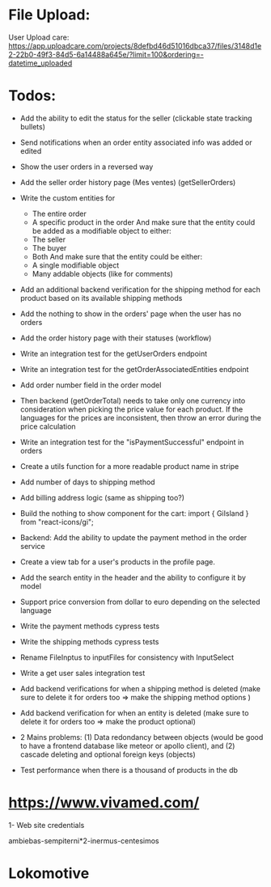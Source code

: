 # File Upload:

User Upload care:
https://app.uploadcare.com/projects/8defbd46d51016dbca37/files/3148d1e2-22b0-49f3-84d5-6a14488a645e/?limit=100&ordering=-datetime_uploaded

# Todos:

- Add the ability to edit the status for the seller (clickable state tracking bullets)
- Send notifications when an order entity associated info was added or edited
- Show the user orders in a reversed way
- Add the seller order history page (Mes ventes) (getSellerOrders)
- Write the custom entities for

  - The entire order
  - A specific product in the order
    And make sure that the entity could be added as a modifiable object to either:
  - The seller
  - The buyer
  - Both
    And make sure that the entity could be either:
  - A single modifiable object
  - Many addable objects (like for comments)

- Add an additional backend verification for the shipping method for each product based on its available shipping methods
- Add the nothing to show in the orders' page when the user has no orders
- Add the order history page with their statuses (workflow)
- Write an integration test for the getUserOrders endpoint
- Write an integration test for the getOrderAssociatedEntities endpoint
- Add order number field in the order model
- Then backend (getOrderTotal) needs to take only one currency into consideration when picking the price value for each product. If the languages for the prices are inconsistent, then throw an error during the price calculation
- Write an integration test for the "isPaymentSuccessful" endpoint in orders
- Create a utils function for a more readable product name in stripe
- Add number of days to shipping method
- Add billing address logic (same as shipping too?)
- Build the nothing to show component for the cart: import { GiIsland } from "react-icons/gi";
- Backend: Add the ability to update the payment method in the order service
- Create a view tab for a user's products in the profile page.
- Add the search entity in the header and the ability to configure it by model
- Support price conversion from dollar to euro depending on the selected language
- Write the payment methods cypress tests
- Write the shipping methods cypress tests
- Rename FileInptus to inputFiles for consistency with InputSelect

- Write a get user sales integration test
- Add backend verifications for when a shipping method is deleted (make sure to delete it for orders too => make the shipping method options )
- Add backend verification for when an entity is deleted (make sure to delete it for orders too => make the product optional)

- 2 Mains problems: (1) Data redondancy between objects (would be good to have a frontend database like meteor or apollo client), and (2) cascade deleting and optional foreign keys (objects)
- Test performance when there is a thousand of products in the db

# https://www.vivamed.com/

1- Web site credentials

ambiebas-sempiterni\*2-inermus-centesimos

# Lokomotive
